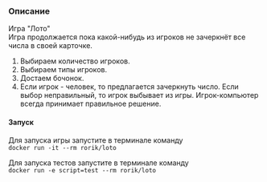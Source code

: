 ### **Описание**
  
Игра "Лото"  
Игра продолжается пока какой-нибудь из игроков не зачеркнёт все числа в своей карточке.
1. Выбираем количество игроков.
2. Выбираем типы игроков.
3. Достаем бочонок. 
4. Если игрок - человек, то предлагается зачеркнуть число. Если выбор неправильный, то игрок выбывает из игры. Игрок-компьютер всегда принимает правильное решение.

#### **Запуск**
Для запуска игры запустите в терминале команду  
`docker run -it --rm rorik/loto`

Для запуска тестов запустите в терминале команду  
`docker run -e script=test --rm rorik/loto`